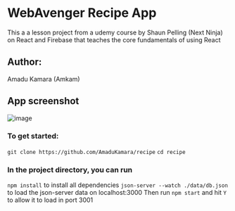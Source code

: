 # WebAvenger Recipe App

This a a lesson project from a udemy course by Shaun Pelling (Next Ninja) on React and Firebase that teaches the core fundamentals of using React

## Author:
Amadu Kamara (Amkam)

## App screenshot

![image](https://user-images.githubusercontent.com/50941074/153712107-c975dd48-a54a-4e17-ac6c-a6cbc0bc40c6.png)


### To get started:

`git clone https://github.com/AmaduKamara/recipe`
`cd recipe`

### In the project directory, you can run
`npm install` to install all dependencies
`json-server --watch ./data/db.json` to load the json-server data on localhost:3000
Then run `npm start` and hit `Y` to allow it to load in port 3001
